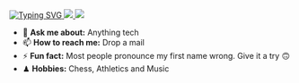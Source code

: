<a href="https://github.com/vidulavk">
    <img src="https://readme-typing-svg.demolab.com?font=Georgia&size=18&duration=2000&pause=500&multiline=true&width=500&height=80&lines=Vidula+VK;Machine+learning+%7C+Deep+Learning" alt="Typing SVG" />
</a>
<a href="https://www.linkedin.com/in/vidula-vk-296a3324b/">
    <img src="https://img.shields.io/badge/-Linkedin-blue?style=flat&logo=linkedin">
</a>

<a href="mailto:vidula.sastra@gmail.com">
    <img src="https://img.shields.io/badge/-Email-red?style=flat&logo=gmail&logoColor=white">
</a>















- 💬 **Ask me about:** Anything tech
- 📫 **How to reach me:** Drop a mail
- ⚡ **Fun fact:** Most people pronounce my first name wrong. Give it a try 🙃
- ♟ **Hobbies:** Chess, Athletics and Music

